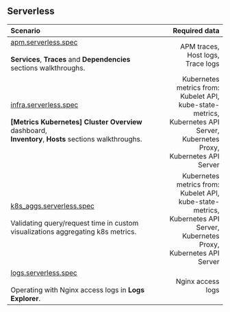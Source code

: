 ## Serverless

| Scenario  | Required data |
| :------------ | ------------: |
| [apm.serverless.spec](https://github.com/elastic/oblt-playwright/blob/main/tests/serverless/apm.serverless.spec.ts)<br><br>**Services**, **Traces** and **Dependencies** sections walkthroughs. | APM traces,<br>Host logs,<br>Trace logs  |
| [infra.serverless.spec](https://github.com/elastic/oblt-playwright/blob/main/tests/serverless/infra.serverless.spec.ts)<br><br>**[Metrics Kubernetes] Cluster Overview** dashboard,<br>**Inventory**, **Hosts** sections walkthroughs.  | Kubernetes metrics from:<br> Kubelet API,<br>kube-state-metrics,<br>Kubernetes API Server,<br>Kubernetes Proxy,<br>Kubernetes API Server  |
| [k8s_aggs.serverless.spec](https://github.com/elastic/oblt-playwright/blob/main/tests/serverless/k8s_aggs.serverless.spec.ts)<br><br>Validating query/request time in custom visualizations aggregating k8s metrics.  | Kubernetes metrics from:<br> Kubelet API,<br>kube-state-metrics,<br>Kubernetes API Server,<br>Kubernetes Proxy,<br>Kubernetes API Server  |
| [logs.serverless.spec](https://github.com/elastic/oblt-playwright/blob/main/tests/serverless/logs.serverless.spec.ts)<br><br>Operating with Nginx access logs in **Logs Explorer**.  | Nginx access logs  |